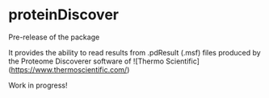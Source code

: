 # proteinDiscover

Pre-release of the package

It provides the ability to read results from .pdResult (.msf) files produced by the Proteome Discoverer software of ![Thermo Scientific] (https://www.thermoscientific.com/)

Work in progress!
